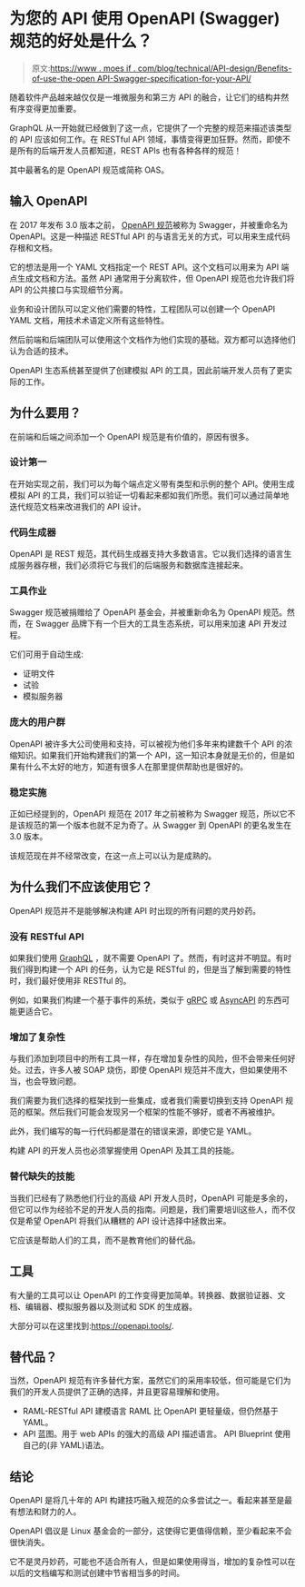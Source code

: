 # 为您的 API 使用 OpenAPI (Swagger)规范的好处是什么？

> 原文:[https://www . moes if . com/blog/technical/API-design/Benefits-of-use-the-open API-Swagger-specification-for-your-API/](https://www.moesif.com/blog/technical/api-design/Benefits-of-using-the-OpenAPI-Swagger-specification-for-your-API/)

随着软件产品越来越仅仅是一堆微服务和第三方 API 的融合，让它们的结构井然有序变得更加重要。

GraphQL 从一开始就已经做到了这一点，它提供了一个完整的规范来描述该类型的 API 应该如何工作。在 RESTful API 领域，事情变得更加狂野。然而，即使不是所有的后端开发人员都知道，REST APIs 也有各种各样的规范！

其中最著名的是 OpenAPI 规范或简称 OAS。

## 输入 OpenAPI

在 2017 年发布 3.0 版本之前， [OpenAPI 规范](https://www.openapis.org/)被称为 Swagger，并被重命名为 OpenAPI。这是一种描述 RESTful API 的与语言无关的方式，可以用来生成代码存根和文档。

它的想法是用一个 YAML 文档指定一个 REST API。这个文档可以用来为 API 端点生成文档和方法。虽然 API 通常用于分离软件，但 OpenAPI 规范也允许我们将 API 的公共接口与实现细节分离。

业务和设计团队可以定义他们需要的特性，工程团队可以创建一个 OpenAPI YAML 文档，用技术术语定义所有这些特性。

然后前端和后端团队可以使用这个文档作为他们实现的基础。双方都可以选择他们认为合适的技术。

OpenAPI 生态系统甚至提供了创建模拟 API 的工具，因此前端开发人员有了更实际的工作。

## 为什么要用？

在前端和后端之间添加一个 OpenAPI 规范是有价值的，原因有很多。

### 设计第一

在开始实现之前，我们可以为每个端点定义带有类型和示例的整个 API。使用生成模拟 API 的工具，我们可以验证一切看起来都如我们所愿。我们可以通过简单地迭代规范文档来改进我们的 API 设计。

### 代码生成器

OpenAPI 是 REST 规范，其代码生成器支持大多数语言。它以我们选择的语言生成服务器存根，我们必须将它与我们的后端服务和数据库连接起来。

### 工具作业

Swagger 规范被捐赠给了 OpenAPI 基金会，并被重新命名为 OpenAPI 规范。然而，在 Swagger 品牌下有一个巨大的工具生态系统，可以用来加速 API 开发过程。

它们可用于自动生成:

*   证明文件
*   试验
*   模拟服务器

### 庞大的用户群

OpenAPI 被许多大公司使用和支持，可以被视为他们多年来构建数千个 API 的浓缩知识。如果我们开始构建我们的第一个 API，这一知识本身就是无价的，但是如果有什么不太好的地方，知道有很多人在那里提供帮助也是很好的。

### 稳定实施

正如已经提到的，OpenAPI 规范在 2017 年之前被称为 Swagger 规范，所以它不是该规范的第一个版本也就不足为奇了。从 Swagger 到 OpenAPI 的更名发生在 3.0 版本。

该规范现在并不经常改变，在这一点上可以认为是成熟的。

## 为什么我们不应该使用它？

OpenAPI 规范并不是能够解决构建 API 时出现的所有问题的灵丹妙药。

### 没有 RESTful API

如果我们使用 [GraphQL](https://graphql.org/) ，就不需要 OpenAPI 了。然而，有时这并不明显。有时我们得到构建一个 API 的任务，认为它是 RESTful 的，但是当了解到需要的特性时，我们最好使用非 RESTful 的。

例如，如果我们构建一个基于事件的系统，类似于 [gRPC](https://grpc.io/) 或 [AsyncAPI](https://www.asyncapi.com/) 的东西可能更适合它。

### 增加了复杂性

与我们添加到项目中的所有工具一样，存在增加复杂性的风险，但不会带来任何好处。过去，许多人被 SOAP 烧伤，即使 OpenAPI 规范并不庞大，但如果使用不当，也会导致问题。

我们需要为我们选择的框架找到一些集成，或者我们需要切换到支持 OpenAPI 规范的框架。然后我们可能会发现另一个框架的性能不够好，或者不再被维护。

此外，我们编写的每一行代码都是潜在的错误来源，即使它是 YAML。

构建 API 的开发人员也必须掌握使用 OpenAPI 及其工具的技能。

### 替代缺失的技能

当我们已经有了熟悉他们行业的高级 API 开发人员时，OpenAPI 可能是多余的，但它可以作为经验不足的开发人员的指南。问题是，我们需要培训这些人，而不仅仅是希望 OpenAPI 将我们从糟糕的 API 设计选择中拯救出来。

它应该是帮助人们的工具，而不是教育他们的替代品。

## 工具

有大量的工具可以让 OpenAPI 的工作变得更加简单。转换器、数据验证器、文档、编辑器、模拟服务器以及测试和 SDK 的生成器。

大部分可以在这里找到:https://openapi.tools/.

## 替代品？

当然，OpenAPI 规范有许多替代方案，虽然它们的采用率较低，但可能是它们为我们的开发人员提供了正确的选择，并且更容易理解和使用。

*   RAML-RESTful API 建模语言 RAML 比 OpenAPI 更轻量级，但仍然基于 YAML。
*   API 蓝图。用于 web APIs 的强大的高级 API 描述语言。 API Blueprint 使用自己的(非 YAML)语法。

## 结论

OpenAPI 是将几十年的 API 构建技巧融入规范的众多尝试之一。看起来甚至是最有想法和财力的人。

OpenAPI 倡议是 Linux 基金会的一部分，这使得它更值得信赖，至少看起来不会很快消失。

它不是灵丹妙药，可能也不适合所有人，但是如果使用得当，增加的复杂性可以在以后的文档编写和测试创建中节省相当多的时间。